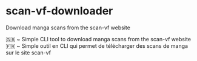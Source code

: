 # scan-vf-downloader
Download manga scans from the scan-vf website

🇬🇧 ~ Simple CLI tool to download manga scans from the scan-vf website
🇫🇷 ~ Simple outil en CLI qui permet de télécharger des scans de manga sur le site scan-vf
